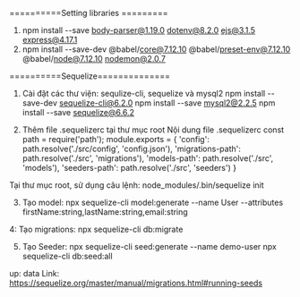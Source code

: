 ==========Setting libraries =========
1. npm install --save body-parser@1.19.0 dotenv@8.2.0 ejs@3.1.5 express@4.17.1
2.  npm install --save-dev @babel/core@7.12.10 @babel/preset-env@7.12.10 
@babel/node@7.12.10 nodemon@2.0.7

==========Sequelize==============
1. Cài đặt các thư viện: sequlize-cli, sequelize và mysql2
npm install --save-dev sequelize-cli@6.2.0
npm install --save mysql2@2.2.5
npm install --save sequelize@6.6.2

2. Thêm file .sequelizerc tại thư mục root
Nội dung file .sequelizerc
const path = require('path');
module.exports = {
  'config': path.resolve('./src/config', 'config.json'),
  'migrations-path': path.resolve('./src', 'migrations'),
  'models-path': path.resolve('./src', 'models'),
  'seeders-path': path.resolve('./src', 'seeders')
}

Tại thư mục root, sử dụng câu lệnh: node_modules/.bin/sequelize init

3. Tạo model: 
npx sequelize-cli model:generate --name User --attributes firstName:string,lastName:string,email:string

4: Tạo migrations:
npx sequelize-cli db:migrate

5. Tạo Seeder: npx sequelize-cli seed:generate --name demo-user
	npx sequelize-cli db:seed:all

up: data
Link: https://sequelize.org/master/manual/migrations.html#running-seeds
